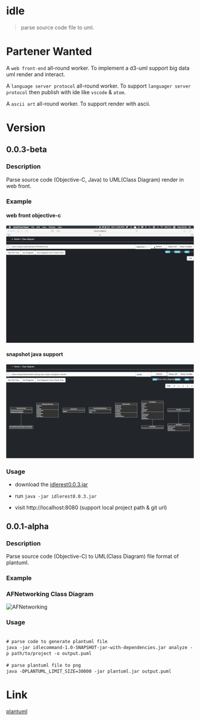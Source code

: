 # idle

> parse source code file to uml.

# Partener Wanted

A `web front-end` all-round worker. To implement a d3-uml support big data uml render and interact.

A `language server protocol` all-round worker. To support `languager server protocol` then publish with ide like `vscode` & `atom`.

A `ascii art` all-round worker. To support render with ascii.


# Version

## 0.0.3-beta

### Description

Parse source code (Objective-C, Java) to UML(Class Diagram) render in web front.

### Example

#### web front objective-c
![AFNetworking](https://raw.githubusercontent.com/AwayQu/idle/master/imgs/idle0.0.3-demo.gif)


#### snapshot java support

![Java](https://raw.githubusercontent.com/AwayQu/idle/master/imgs/idle0.0.3-snapshot.png)


### Usage

* download the [idlerest0.0.3.jar](https://github.com/AwayQu/idle/releases/download/0.0.3-beta/idlerest-0.0.3.jar)

* run `java -jar idlerest0.0.3.jar`

* visit http://localhost:8080 (support local project path & git url)


## 0.0.1-alpha

### Description

Parse source code (Objective-C) to UML(Class Diagram) file format of plantuml.

### Example

### AFNetworking Class Diagram
![AFNetworking](https://raw.githubusercontent.com/AwayQuEM/idle/master/imgs/AFNetworking.png)


### Usage

```shell

# parse code to generate plantuml file
java -jar idlecommand-1.0-SNAPSHOT-jar-with-dependencies.jar analyze -p path/to/project -o output.puml

# parse plantuml file to png
java -DPLANTUML_LIMIT_SIZE=30000 -jar plantuml.jar output.puml

```

# Link

[plantuml](http://plantuml.com/download)
